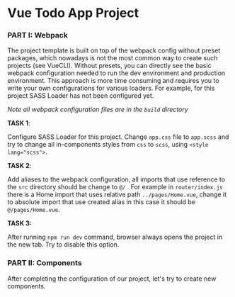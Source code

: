 # Vue Todo App Project



### PART I: Webpack

The project template is built on top of the webpack config without preset packages, which nowadays is not the most common way to create such projects (see VueCLI). Without presets, you can directly see the basic webpack configuration needed to run the dev environment and production environment. This approach is more time consuming and requires you to write your own configurations for various loaders. For example, for this project SASS Loader has not been configured yet.

*Note all webpack configuration files are in the `build` directory*



**TASK 1**:

Configure SASS Loader for this project. Change `app.css` file to `app.scss` and try to change all in-components styles from `css` to `scss`, using `<style lang="scss">`.



**TASK 2**:

Add aliases to the webpack configuration, all imports that use reference to the `src` directory should be change to `@/` . For example in `router/index.js` there is a Home import that uses relative path `../pages/Home.vue`, change it to absolute import that use created alias in this case it should be `@/pages/Home.vue`.



**TASK 3:**

After running `npm run dev` command, browser always opens the project in the new tab. Try to disable this option.



### PART II: Components

After completing the configuration of our project, let's try to create new components.

